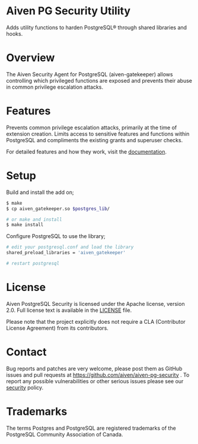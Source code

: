Aiven PG Security Utility
======================
Adds utility functions to harden PostgreSQL® through shared libraries and hooks.

Overview
========
The Aiven Security Agent for PostgreSQL (aiven-gatekeeper) allows controlling which privileged functions are exposed and prevents their abuse in common privilege escalation attacks.

Features
============
Prevents common privilege escalation attacks, primarily at the time of extension creation. Limits access to sensitive features and functions within PostgreSQL and compliments the existing grants and superuser checks.

For detailed features and how they work, visit the [documentation](docs/).

Setup
============

Build and install the add on;
```bash
$ make
$ cp aiven_gatekeeper.so $postgres_lib/

# or make and install
$ make install

```
Configure PostgreSQL to use the library;
```bash
# edit your postgresql.conf and load the library
shared_preload_libraries = 'aiven_gatekeeper'

# restart postgresql
```

License
============
Aiven PostgreSQL Security is licensed under the Apache license, version 2.0. Full license text is available in the [LICENSE](LICENSE) file.

Please note that the project explicitly does not require a CLA (Contributor License Agreement) from its contributors.

Contact
============
Bug reports and patches are very welcome, please post them as GitHub issues and pull requests at https://github.com/aiven/aiven-pg-security .
To report any possible vulnerabilities or other serious issues please see our [security](SECURITY.md) policy.

Trademarks
============
The terms Postgres and PostgreSQL are registered trademarks of the PostgreSQL Community Association of Canada.
